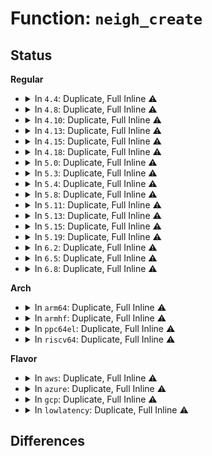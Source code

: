 # Function: <code>neigh_create</code>

## Status
<b>Regular</b>
<ul>
<li>
<details>
<summary>In <code>4.4</code>: Duplicate, Full Inline ⚠️</summary>

**Collision:** Static Duplication

**Inline:** Full

**Transformation:** False

**Instances:**

```
In net/core/neighbour.c (ffffffff8172936c)
Location: include/net/neighbour.h:309
Inline: True
Inline callers:
  - net/core/neighbour.c:neigh_event_ns
  - net/core/neighbour.c:neigh_add
```
```
In net/ipv4/route.c (ffffffff81754357)
Location: include/net/neighbour.h:309
Inline: True
Inline callers:
  - net/ipv4/route.c:ipv4_neigh_lookup
```
```
In net/ipv4/arp.c (ffffffff8178c97c)
Location: include/net/neighbour.h:309
Inline: True
Inline callers:
  - net/ipv4/arp.c:arp_req_set
  - net/ipv4/arp.c:arp_process
```
```
In net/ipv6/route.c (ffffffff817d54ab)
Location: include/net/neighbour.h:309
Inline: True
Inline callers:
  - net/ipv6/route.c:ip6_neigh_lookup
  - net/ipv6/route.c:rt6_do_redirect
```
```
In net/ipv6/ndisc.c (ffffffff817df7bb)
Location: include/net/neighbour.h:309
Inline: True
Inline callers:
  - net/ipv6/ndisc.c:ndisc_router_discovery
  - net/ipv6/ndisc.c:ndisc_recv_ns
  - net/ipv6/ndisc.c:ndisc_rcv
```
</details>
</li>
<li>
<details>
<summary>In <code>4.8</code>: Duplicate, Full Inline ⚠️</summary>

**Collision:** Static Duplication

**Inline:** Full

**Transformation:** False

**Instances:**

```
In net/core/neighbour.c (ffffffff81793169)
Location: include/net/neighbour.h:309
Inline: True
Inline callers:
  - net/core/neighbour.c:neigh_add
  - net/core/neighbour.c:neigh_event_ns
```
```
In net/ipv4/route.c (ffffffff817c0423)
Location: include/net/neighbour.h:309
Inline: True
Inline callers:
  - net/ipv4/route.c:ipv4_neigh_lookup
```
```
In net/ipv4/arp.c (ffffffff817f9f77)
Location: include/net/neighbour.h:309
Inline: True
Inline callers:
  - net/ipv4/arp.c:arp_req_set
  - net/ipv4/arp.c:arp_process
```
```
In net/ipv6/route.c (ffffffff81846306)
Location: include/net/neighbour.h:309
Inline: True
Inline callers:
  - net/ipv6/route.c:rt6_do_redirect
  - net/ipv6/route.c:ip6_neigh_lookup
```
```
In net/ipv6/ndisc.c (ffffffff8184ee31)
Location: include/net/neighbour.h:309
Inline: True
Inline callers:
  - net/ipv6/ndisc.c:ndisc_router_discovery
  - net/ipv6/ndisc.c:ndisc_recv_rs
  - net/ipv6/ndisc.c:ndisc_recv_ns
```
</details>
</li>
<li>
<details>
<summary>In <code>4.10</code>: Duplicate, Full Inline ⚠️</summary>

**Collision:** Static Duplication

**Inline:** Full

**Transformation:** False

**Instances:**

```
In net/core/neighbour.c (ffffffff817c0a39)
Location: include/net/neighbour.h:309
Inline: True
Inline callers:
  - net/core/neighbour.c:neigh_add
  - net/core/neighbour.c:neigh_event_ns
```
```
In net/ipv4/route.c (ffffffff817f0316)
Location: include/net/neighbour.h:309
Inline: True
Inline callers:
  - net/ipv4/route.c:__ip_do_redirect
  - net/ipv4/route.c:ipv4_neigh_lookup
```
```
In net/ipv4/arp.c (ffffffff8182ae47)
Location: include/net/neighbour.h:309
Inline: True
Inline callers:
  - net/ipv4/arp.c:arp_req_set
  - net/ipv4/arp.c:arp_process
```
```
In net/ipv6/route.c (ffffffff81878066)
Location: include/net/neighbour.h:309
Inline: True
Inline callers:
  - net/ipv6/route.c:rt6_do_redirect
  - net/ipv6/route.c:ip6_neigh_lookup
```
```
In net/ipv6/ndisc.c (ffffffff81880d81)
Location: include/net/neighbour.h:309
Inline: True
Inline callers:
  - net/ipv6/ndisc.c:ndisc_router_discovery
  - net/ipv6/ndisc.c:ndisc_recv_rs
  - net/ipv6/ndisc.c:ndisc_recv_ns
```
</details>
</li>
<li>
<details>
<summary>In <code>4.13</code>: Duplicate, Full Inline ⚠️</summary>

**Collision:** Static Duplication

**Inline:** Full

**Transformation:** False

**Instances:**

```
In net/core/neighbour.c (ffffffff817df0de)
Location: include/net/neighbour.h:310
Inline: True
Inline callers:
  - net/core/neighbour.c:neigh_add
  - net/core/neighbour.c:neigh_event_ns
```
```
In net/ipv4/route.c (ffffffff81810323)
Location: include/net/neighbour.h:310
Inline: True
Inline callers:
  - net/ipv4/route.c:__ip_do_redirect
  - net/ipv4/route.c:ipv4_neigh_lookup
```
```
In net/ipv4/arp.c (ffffffff8184c11a)
Location: include/net/neighbour.h:310
Inline: True
Inline callers:
  - net/ipv4/arp.c:arp_req_set
  - net/ipv4/arp.c:arp_process
```
```
In net/ipv6/route.c (ffffffff8189d236)
Location: include/net/neighbour.h:310
Inline: True
Inline callers:
  - net/ipv6/route.c:rt6_do_redirect
  - net/ipv6/route.c:ip6_neigh_lookup
```
```
In net/ipv6/ndisc.c (ffffffff818a6dab)
Location: include/net/neighbour.h:310
Inline: True
Inline callers:
  - net/ipv6/ndisc.c:ndisc_router_discovery
  - net/ipv6/ndisc.c:ndisc_recv_rs
  - net/ipv6/ndisc.c:ndisc_recv_ns
```
</details>
</li>
<li>
<details>
<summary>In <code>4.15</code>: Duplicate, Full Inline ⚠️</summary>

**Collision:** Static Duplication

**Inline:** Full

**Transformation:** False

**Instances:**

```
In net/core/neighbour.c (ffffffff81859984)
Location: include/net/neighbour.h:311
Inline: True
Inline callers:
  - net/core/neighbour.c:neigh_add
  - net/core/neighbour.c:neigh_event_ns
```
```
In net/ipv4/route.c (ffffffff8188fa5a)
Location: include/net/neighbour.h:311
Inline: True
Inline callers:
  - net/ipv4/route.c:__ip_do_redirect
  - net/ipv4/route.c:ipv4_neigh_lookup
```
```
In net/ipv4/arp.c (ffffffff818cbdc0)
Location: include/net/neighbour.h:311
Inline: True
Inline callers:
  - net/ipv4/arp.c:arp_req_set
  - net/ipv4/arp.c:arp_process
```
```
In net/ipv6/route.c (ffffffff8191cbdb)
Location: include/net/neighbour.h:311
Inline: True
Inline callers:
  - net/ipv6/route.c:rt6_do_redirect
  - net/ipv6/route.c:ip6_neigh_lookup
```
```
In net/ipv6/ndisc.c (ffffffff81929807)
Location: include/net/neighbour.h:311
Inline: True
Inline callers:
  - net/ipv6/ndisc.c:ndisc_router_discovery
  - net/ipv6/ndisc.c:ndisc_recv_rs
  - net/ipv6/ndisc.c:ndisc_recv_ns
```
</details>
</li>
<li>
<details>
<summary>In <code>4.18</code>: Duplicate, Full Inline ⚠️</summary>

**Collision:** Static Duplication

**Inline:** Full

**Transformation:** False

**Instances:**

```
In net/core/neighbour.c (ffffffff818a4f4c)
Location: include/net/neighbour.h:312
Inline: True
Inline callers:
  - net/core/neighbour.c:neigh_add
  - net/core/neighbour.c:neigh_event_ns
```
```
In net/ipv4/route.c (ffffffff818e3842)
Location: include/net/neighbour.h:312
Inline: True
Inline callers:
  - net/ipv4/route.c:__ip_do_redirect
  - net/ipv4/route.c:ipv4_neigh_lookup
```
```
In net/ipv4/arp.c (ffffffff8192221f)
Location: include/net/neighbour.h:312
Inline: True
Inline callers:
  - net/ipv4/arp.c:arp_req_set
  - net/ipv4/arp.c:arp_process
```
```
In net/ipv6/route.c (ffffffff81975121)
Location: include/net/neighbour.h:312
Inline: True
Inline callers:
  - net/ipv6/route.c:rt6_do_redirect
  - net/ipv6/route.c:ip6_neigh_lookup
```
```
In net/ipv6/ndisc.c (ffffffff81981f0b)
Location: include/net/neighbour.h:312
Inline: True
Inline callers:
  - net/ipv6/ndisc.c:ndisc_router_discovery
  - net/ipv6/ndisc.c:ndisc_recv_rs
  - net/ipv6/ndisc.c:ndisc_recv_ns
```
</details>
</li>
<li>
<details>
<summary>In <code>5.0</code>: Duplicate, Full Inline ⚠️</summary>

**Collision:** Static Duplication

**Inline:** Full

**Transformation:** False

**Instances:**

```
In net/core/neighbour.c (ffffffff818c82d9)
Location: include/net/neighbour.h:318
Inline: True
Inline callers:
  - net/core/neighbour.c:neigh_event_ns
```
```
In net/ipv4/route.c (ffffffff819106ec)
Location: include/net/neighbour.h:318
Inline: True
Inline callers:
  - net/ipv4/route.c:__ip_do_redirect
  - net/ipv4/route.c:ipv4_neigh_lookup
```
```
In net/ipv4/arp.c (ffffffff8195104f)
Location: include/net/neighbour.h:318
Inline: True
Inline callers:
  - net/ipv4/arp.c:arp_req_set
  - net/ipv4/arp.c:arp_process
```
```
In net/ipv6/route.c (ffffffff819aadd8)
Location: include/net/neighbour.h:318
Inline: True
Inline callers:
  - net/ipv6/route.c:rt6_do_redirect
  - net/ipv6/route.c:ip6_neigh_lookup
```
```
In net/ipv6/ndisc.c (ffffffff819b85b5)
Location: include/net/neighbour.h:318
Inline: True
Inline callers:
  - net/ipv6/ndisc.c:ndisc_router_discovery
  - net/ipv6/ndisc.c:ndisc_recv_rs
  - net/ipv6/ndisc.c:ndisc_recv_ns
```
</details>
</li>
<li>
<details>
<summary>In <code>5.3</code>: Duplicate, Full Inline ⚠️</summary>

**Collision:** Static Duplication

**Inline:** Full

**Transformation:** False

**Instances:**

```
In net/core/neighbour.c (ffffffff81914db9)
Location: include/net/neighbour.h:320
Inline: True
Inline callers:
  - net/core/neighbour.c:neigh_event_ns
```
```
In net/ipv4/route.c (ffffffff81973109)
Location: include/net/neighbour.h:320
Inline: True
Inline callers:
  - net/ipv4/route.c:__ip_do_redirect
```
```
In net/ipv4/arp.c (ffffffff819b5924)
Location: include/net/neighbour.h:320
Inline: True
Inline callers:
  - net/ipv4/arp.c:arp_req_set
  - net/ipv4/arp.c:arp_process
```
```
In net/ipv6/route.c (ffffffff81a18046)
Location: include/net/neighbour.h:320
Inline: True
Inline callers:
  - net/ipv6/route.c:rt6_do_redirect
  - net/ipv6/route.c:ip6_neigh_lookup
```
```
In net/ipv6/ndisc.c (ffffffff81a2702e)
Location: include/net/neighbour.h:320
Inline: True
Inline callers:
  - net/ipv6/ndisc.c:ndisc_router_discovery
  - net/ipv6/ndisc.c:ndisc_recv_rs
  - net/ipv6/ndisc.c:ndisc_recv_ns
```
</details>
</li>
<li>
<details>
<summary>In <code>5.4</code>: Duplicate, Full Inline ⚠️</summary>

**Collision:** Static Duplication

**Inline:** Full

**Transformation:** False

**Instances:**

```
In net/core/neighbour.c (ffffffff81947429)
Location: include/net/neighbour.h:319
Inline: True
Inline callers:
  - net/core/neighbour.c:neigh_event_ns
```
```
In net/ipv4/route.c (ffffffff819a9a7f)
Location: include/net/neighbour.h:319
Inline: True
Inline callers:
  - net/ipv4/route.c:__ip_do_redirect
```
```
In net/ipv4/arp.c (ffffffff819ec644)
Location: include/net/neighbour.h:319
Inline: True
Inline callers:
  - net/ipv4/arp.c:arp_req_set
  - net/ipv4/arp.c:arp_process
```
```
In net/ipv6/route.c (ffffffff81a4eca6)
Location: include/net/neighbour.h:319
Inline: True
Inline callers:
  - net/ipv6/route.c:rt6_do_redirect
  - net/ipv6/route.c:ip6_neigh_lookup
```
```
In net/ipv6/ndisc.c (ffffffff81a5da6b)
Location: include/net/neighbour.h:319
Inline: True
Inline callers:
  - net/ipv6/ndisc.c:ndisc_router_discovery
  - net/ipv6/ndisc.c:ndisc_recv_rs
  - net/ipv6/ndisc.c:ndisc_recv_ns
```
</details>
</li>
<li>
<details>
<summary>In <code>5.8</code>: Duplicate, Full Inline ⚠️</summary>

**Collision:** Static Duplication

**Inline:** Full

**Transformation:** False

**Instances:**

```
In net/core/neighbour.c (ffffffff81a17579)
Location: include/net/neighbour.h:319
Inline: True
Inline callers:
  - net/core/neighbour.c:neigh_event_ns
```
```
In net/ipv4/route.c (ffffffff81a92ed6)
Location: include/net/neighbour.h:319
Inline: True
Inline callers:
  - net/ipv4/route.c:__ip_do_redirect
```
```
In net/ipv4/arp.c (ffffffff81ada5bc)
Location: include/net/neighbour.h:319
Inline: True
Inline callers:
  - net/ipv4/arp.c:arp_req_set
  - net/ipv4/arp.c:arp_process
```
```
In net/ipv6/route.c (ffffffff81b46795)
Location: include/net/neighbour.h:319
Inline: True
Inline callers:
  - net/ipv6/route.c:rt6_do_redirect
  - net/ipv6/route.c:ip6_neigh_lookup
```
```
In net/ipv6/ndisc.c (ffffffff81b55203)
Location: include/net/neighbour.h:319
Inline: True
Inline callers:
  - net/ipv6/ndisc.c:ndisc_router_discovery
  - net/ipv6/ndisc.c:ndisc_recv_rs
  - net/ipv6/ndisc.c:ndisc_recv_ns
```
</details>
</li>
<li>
<details>
<summary>In <code>5.11</code>: Duplicate, Full Inline ⚠️</summary>

**Collision:** Static Duplication

**Inline:** Full

**Transformation:** False

**Instances:**

```
In net/core/neighbour.c (ffffffff81a17849)
Location: include/net/neighbour.h:320
Inline: True
Inline callers:
  - net/core/neighbour.c:neigh_event_ns
```
```
In net/ipv4/route.c (ffffffff81a9cd7c)
Location: include/net/neighbour.h:320
Inline: True
Inline callers:
  - net/ipv4/route.c:__ip_do_redirect
```
```
In net/ipv4/arp.c (ffffffff81ae705c)
Location: include/net/neighbour.h:320
Inline: True
Inline callers:
  - net/ipv4/arp.c:arp_req_set
  - net/ipv4/arp.c:arp_process
```
```
In net/ipv6/route.c (ffffffff81b552da)
Location: include/net/neighbour.h:320
Inline: True
Inline callers:
  - net/ipv6/route.c:rt6_do_redirect
  - net/ipv6/route.c:ip6_neigh_lookup
```
```
In net/ipv6/ndisc.c (ffffffff81b63823)
Location: include/net/neighbour.h:320
Inline: True
Inline callers:
  - net/ipv6/ndisc.c:ndisc_router_discovery
  - net/ipv6/ndisc.c:ndisc_recv_rs
  - net/ipv6/ndisc.c:ndisc_recv_ns
```
</details>
</li>
<li>
<details>
<summary>In <code>5.13</code>: Duplicate, Full Inline ⚠️</summary>

**Collision:** Static Duplication

**Inline:** Full

**Transformation:** False

**Instances:**

```
In net/core/neighbour.c (ffffffff819fe759)
Location: include/net/neighbour.h:320
Inline: True
Inline callers:
  - net/core/neighbour.c:neigh_event_ns
```
```
In net/ipv4/route.c (ffffffff81a87efd)
Location: include/net/neighbour.h:320
Inline: True
Inline callers:
  - net/ipv4/route.c:__ip_do_redirect
```
```
In net/ipv4/arp.c (ffffffff81ad231c)
Location: include/net/neighbour.h:320
Inline: True
Inline callers:
  - net/ipv4/arp.c:arp_req_set
  - net/ipv4/arp.c:arp_process
```
```
In net/ipv6/route.c (ffffffff81b42d4d)
Location: include/net/neighbour.h:320
Inline: True
Inline callers:
  - net/ipv6/route.c:rt6_do_redirect
  - net/ipv6/route.c:ip6_neigh_lookup
```
```
In net/ipv6/ndisc.c (ffffffff81b51bc1)
Location: include/net/neighbour.h:320
Inline: True
Inline callers:
  - net/ipv6/ndisc.c:ndisc_router_discovery
  - net/ipv6/ndisc.c:ndisc_recv_rs
  - net/ipv6/ndisc.c:ndisc_recv_ns
```
</details>
</li>
<li>
<details>
<summary>In <code>5.15</code>: Duplicate, Full Inline ⚠️</summary>

**Collision:** Static Duplication

**Inline:** Full

**Transformation:** False

**Instances:**

```
In net/core/neighbour.c (ffffffff81ab08b9)
Location: include/net/neighbour.h:321
Inline: True
Inline callers:
  - net/core/neighbour.c:neigh_event_ns
```
```
In net/ipv4/route.c (ffffffff81b4246d)
Location: include/net/neighbour.h:321
Inline: True
Inline callers:
  - net/ipv4/route.c:__ip_do_redirect
```
```
In net/ipv4/arp.c (ffffffff81b90f6c)
Location: include/net/neighbour.h:321
Inline: True
Inline callers:
  - net/ipv4/arp.c:arp_req_set
  - net/ipv4/arp.c:arp_process
```
```
In net/ipv6/route.c (ffffffff81c084a7)
Location: include/net/neighbour.h:321
Inline: True
Inline callers:
  - net/ipv6/route.c:rt6_do_redirect
  - net/ipv6/route.c:ip6_neigh_lookup
```
```
In net/ipv6/ndisc.c (ffffffff81c1933b)
Location: include/net/neighbour.h:321
Inline: True
Inline callers:
  - net/ipv6/ndisc.c:ndisc_router_discovery
  - net/ipv6/ndisc.c:ndisc_recv_rs
  - net/ipv6/ndisc.c:ndisc_recv_ns
```
</details>
</li>
<li>
<details>
<summary>In <code>5.19</code>: Duplicate, Full Inline ⚠️</summary>

**Collision:** Static Duplication

**Inline:** Full

**Transformation:** False

**Instances:**

```
In net/core/neighbour.c (ffffffff81c2995a)
Location: include/net/neighbour.h:346
Inline: True
Inline callers:
  - net/core/neighbour.c:neigh_event_ns
```
```
In net/ipv4/route.c (ffffffff81ccee83)
Location: include/net/neighbour.h:346
Inline: True
Inline callers:
  - net/ipv4/route.c:__ip_do_redirect
```
```
In net/ipv4/arp.c (ffffffff81d222cb)
Location: include/net/neighbour.h:346
Inline: True
Inline callers:
  - net/ipv4/arp.c:arp_req_set
  - net/ipv4/arp.c:arp_process
```
```
In net/ipv6/route.c (ffffffff81da3291)
Location: include/net/neighbour.h:346
Inline: True
Inline callers:
  - net/ipv6/route.c:rt6_do_redirect
  - net/ipv6/route.c:ip6_neigh_lookup
```
```
In net/ipv6/ndisc.c (ffffffff81db55b8)
Location: include/net/neighbour.h:346
Inline: True
Inline callers:
  - net/ipv6/ndisc.c:ndisc_router_discovery
  - net/ipv6/ndisc.c:ndisc_recv_rs
  - net/ipv6/ndisc.c:ndisc_recv_na
  - net/ipv6/ndisc.c:ndisc_recv_ns
```
</details>
</li>
<li>
<details>
<summary>In <code>6.2</code>: Duplicate, Full Inline ⚠️</summary>

**Collision:** Static Duplication

**Inline:** Full

**Transformation:** False

**Instances:**

```
In net/core/neighbour.c (ffffffff81ddc68a)
Location: include/net/neighbour.h:343
Inline: True
Inline callers:
  - net/core/neighbour.c:neigh_event_ns
```
```
In net/ipv4/route.c (ffffffff81e8f0ee)
Location: include/net/neighbour.h:343
Inline: True
Inline callers:
  - net/ipv4/route.c:__ip_do_redirect
```
```
In net/ipv4/arp.c (ffffffff81ee974b)
Location: include/net/neighbour.h:343
Inline: True
Inline callers:
  - net/ipv4/arp.c:arp_req_set
  - net/ipv4/arp.c:arp_process
```
```
In net/ipv6/route.c (ffffffff81f726a1)
Location: include/net/neighbour.h:343
Inline: True
Inline callers:
  - net/ipv6/route.c:rt6_do_redirect
  - net/ipv6/route.c:ip6_neigh_lookup
```
```
In net/ipv6/ndisc.c (ffffffff81f851b8)
Location: include/net/neighbour.h:343
Inline: True
Inline callers:
  - net/ipv6/ndisc.c:ndisc_router_discovery
  - net/ipv6/ndisc.c:ndisc_recv_rs
  - net/ipv6/ndisc.c:ndisc_recv_na
  - net/ipv6/ndisc.c:ndisc_recv_ns
```
</details>
</li>
<li>
<details>
<summary>In <code>6.5</code>: Duplicate, Full Inline ⚠️</summary>

**Collision:** Static Duplication

**Inline:** Full

**Transformation:** False

**Instances:**

```
In net/core/neighbour.c (ffffffff81e4d3ea)
Location: include/net/neighbour.h:341
Inline: True
Inline callers:
  - net/core/neighbour.c:neigh_event_ns
```
```
In net/ipv4/route.c (ffffffff81eed704)
Location: include/net/neighbour.h:341
Inline: True
Inline callers:
  - net/ipv4/route.c:__ip_do_redirect
```
```
In net/ipv4/arp.c (ffffffff81f4907b)
Location: include/net/neighbour.h:341
Inline: True
Inline callers:
  - net/ipv4/arp.c:arp_req_set
  - net/ipv4/arp.c:arp_process
```
```
In net/ipv6/route.c (ffffffff81fd2794)
Location: include/net/neighbour.h:341
Inline: True
Inline callers:
  - net/ipv6/route.c:rt6_do_redirect
  - net/ipv6/route.c:ip6_neigh_lookup
```
```
In net/ipv6/ndisc.c (ffffffff81fe5376)
Location: include/net/neighbour.h:341
Inline: True
Inline callers:
  - net/ipv6/ndisc.c:ndisc_router_discovery
  - net/ipv6/ndisc.c:ndisc_recv_rs
  - net/ipv6/ndisc.c:ndisc_recv_na
  - net/ipv6/ndisc.c:ndisc_recv_ns
```
</details>
</li>
<li>
<details>
<summary>In <code>6.8</code>: Duplicate, Full Inline ⚠️</summary>

**Collision:** Static Duplication

**Inline:** Full

**Transformation:** False

**Instances:**

```
In net/core/neighbour.c (ffffffff81f0c14a)
Location: include/net/neighbour.h:341
Inline: True
Inline callers:
  - net/core/neighbour.c:neigh_event_ns
```
```
In net/ipv4/route.c (ffffffff81fb1778)
Location: include/net/neighbour.h:341
Inline: True
Inline callers:
  - net/ipv4/route.c:__ip_do_redirect
```
```
In net/ipv4/arp.c (ffffffff8200f20b)
Location: include/net/neighbour.h:341
Inline: True
Inline callers:
  - net/ipv4/arp.c:arp_req_set
  - net/ipv4/arp.c:arp_process
```
```
In net/ipv6/route.c (ffffffff8209fd24)
Location: include/net/neighbour.h:341
Inline: True
Inline callers:
  - net/ipv6/route.c:rt6_do_redirect
  - net/ipv6/route.c:ip6_neigh_lookup
```
```
In net/ipv6/ndisc.c (ffffffff820b323c)
Location: include/net/neighbour.h:341
Inline: True
Inline callers:
  - net/ipv6/ndisc.c:ndisc_router_discovery
  - net/ipv6/ndisc.c:ndisc_recv_rs
  - net/ipv6/ndisc.c:ndisc_recv_na
  - net/ipv6/ndisc.c:ndisc_recv_ns
```
</details>
</li>
</ul>
<b>Arch</b>
<ul>
<li>
<details>
<summary>In <code>arm64</code>: Duplicate, Full Inline ⚠️</summary>

**Collision:** Static Duplication

**Inline:** Full

**Transformation:** False

**Instances:**

```
In net/core/neighbour.c (ffff800010be8818)
Location: include/net/neighbour.h:319
Inline: True
Inline callers:
  - net/core/neighbour.c:neigh_event_ns
```
```
In net/ipv4/route.c (ffff800010c59648)
Location: include/net/neighbour.h:319
Inline: True
Inline callers:
  - net/ipv4/route.c:__ip_do_redirect
```
```
In net/ipv4/arp.c (ffff800010ca21a4)
Location: include/net/neighbour.h:319
Inline: True
Inline callers:
  - net/ipv4/arp.c:arp_req_set
  - net/ipv4/arp.c:arp_process
```
```
In net/ipv6/route.c (ffff800010d129bc)
Location: include/net/neighbour.h:319
Inline: True
Inline callers:
  - net/ipv6/route.c:rt6_do_redirect
  - net/ipv6/route.c:ip6_neigh_lookup
```
```
In net/ipv6/ndisc.c (ffff800010d228b8)
Location: include/net/neighbour.h:319
Inline: True
Inline callers:
  - net/ipv6/ndisc.c:ndisc_router_discovery
  - net/ipv6/ndisc.c:ndisc_recv_rs
  - net/ipv6/ndisc.c:ndisc_recv_ns
```
</details>
</li>
<li>
<details>
<summary>In <code>armhf</code>: Duplicate, Full Inline ⚠️</summary>

**Collision:** Static Duplication

**Inline:** Full

**Transformation:** False

**Instances:**

```
In net/core/neighbour.c (c0d019f0)
Location: include/net/neighbour.h:319
Inline: True
Inline callers:
  - net/core/neighbour.c:neigh_event_ns
```
```
In net/ipv4/route.c (c0d691ec)
Location: include/net/neighbour.h:319
Inline: True
Inline callers:
  - net/ipv4/route.c:__ip_do_redirect
```
```
In net/ipv4/arp.c (c0daef20)
Location: include/net/neighbour.h:319
Inline: True
Inline callers:
  - net/ipv4/arp.c:arp_req_set
  - net/ipv4/arp.c:arp_process
```
```
In net/ipv6/route.c (c0e18824)
Location: include/net/neighbour.h:319
Inline: True
Inline callers:
  - net/ipv6/route.c:rt6_do_redirect
  - net/ipv6/route.c:ip6_neigh_lookup
```
```
In net/ipv6/ndisc.c (c0e27c60)
Location: include/net/neighbour.h:319
Inline: True
Inline callers:
  - net/ipv6/ndisc.c:ndisc_rcv
  - net/ipv6/ndisc.c:ndisc_router_discovery
  - net/ipv6/ndisc.c:ndisc_recv_ns
```
</details>
</li>
<li>
<details>
<summary>In <code>ppc64el</code>: Duplicate, Full Inline ⚠️</summary>

**Collision:** Static Duplication

**Inline:** Full

**Transformation:** False

**Instances:**

```
In net/core/neighbour.c (c000000000ccae28)
Location: include/net/neighbour.h:319
Inline: True
Inline callers:
  - net/core/neighbour.c:neigh_event_ns
```
```
In net/ipv4/route.c (c000000000d5b52c)
Location: include/net/neighbour.h:319
Inline: True
Inline callers:
  - net/ipv4/route.c:__ip_do_redirect
```
```
In net/ipv4/arp.c (c000000000db5610)
Location: include/net/neighbour.h:319
Inline: True
Inline callers:
  - net/ipv4/arp.c:arp_req_set
  - net/ipv4/arp.c:arp_process
```
```
In net/ipv6/route.c (c000000000e3f380)
Location: include/net/neighbour.h:319
Inline: True
Inline callers:
  - net/ipv6/route.c:rt6_do_redirect
  - net/ipv6/route.c:ip6_neigh_lookup
```
```
In net/ipv6/ndisc.c (c000000000e52a30)
Location: include/net/neighbour.h:319
Inline: True
Inline callers:
  - net/ipv6/ndisc.c:ndisc_router_discovery
  - net/ipv6/ndisc.c:ndisc_recv_rs
  - net/ipv6/ndisc.c:ndisc_recv_ns
```
</details>
</li>
<li>
<details>
<summary>In <code>riscv64</code>: Duplicate, Full Inline ⚠️</summary>

**Collision:** Static Duplication

**Inline:** Full

**Transformation:** False

**Instances:**

```
In net/core/neighbour.c (ffffffe00076ccfe)
Location: include/net/neighbour.h:319
Inline: True
Inline callers:
  - net/core/neighbour.c:neigh_event_ns
```
```
In net/ipv4/route.c (ffffffe0007c32f4)
Location: include/net/neighbour.h:319
Inline: True
Inline callers:
  - net/ipv4/route.c:__ip_do_redirect
```
```
In net/ipv4/arp.c (ffffffe0007fe110)
Location: include/net/neighbour.h:319
Inline: True
Inline callers:
  - net/ipv4/arp.c:arp_req_set
  - net/ipv4/arp.c:arp_process
```
```
In net/ipv6/route.c (ffffffe000858fd4)
Location: include/net/neighbour.h:319
Inline: True
Inline callers:
  - net/ipv6/route.c:rt6_do_redirect
  - net/ipv6/route.c:ip6_neigh_lookup
```
```
In net/ipv6/ndisc.c (ffffffe000864756)
Location: include/net/neighbour.h:319
Inline: True
Inline callers:
  - net/ipv6/ndisc.c:ndisc_router_discovery
  - net/ipv6/ndisc.c:ndisc_recv_rs
  - net/ipv6/ndisc.c:ndisc_recv_ns
```
</details>
</li>
</ul>
<b>Flavor</b>
<ul>
<li>
<details>
<summary>In <code>aws</code>: Duplicate, Full Inline ⚠️</summary>

**Collision:** Static Duplication

**Inline:** Full

**Transformation:** False

**Instances:**

```
In net/core/neighbour.c (ffffffff818e73f9)
Location: include/net/neighbour.h:319
Inline: True
Inline callers:
  - net/core/neighbour.c:neigh_event_ns
```
```
In net/ipv4/route.c (ffffffff819498ef)
Location: include/net/neighbour.h:319
Inline: True
Inline callers:
  - net/ipv4/route.c:__ip_do_redirect
```
```
In net/ipv4/arp.c (ffffffff8198c474)
Location: include/net/neighbour.h:319
Inline: True
Inline callers:
  - net/ipv4/arp.c:arp_req_set
  - net/ipv4/arp.c:arp_process
```
```
In net/ipv6/route.c (ffffffff819ee336)
Location: include/net/neighbour.h:319
Inline: True
Inline callers:
  - net/ipv6/route.c:rt6_do_redirect
  - net/ipv6/route.c:ip6_neigh_lookup
```
```
In net/ipv6/ndisc.c (ffffffff819fd0fb)
Location: include/net/neighbour.h:319
Inline: True
Inline callers:
  - net/ipv6/ndisc.c:ndisc_router_discovery
  - net/ipv6/ndisc.c:ndisc_recv_rs
  - net/ipv6/ndisc.c:ndisc_recv_ns
```
</details>
</li>
<li>
<details>
<summary>In <code>azure</code>: Duplicate, Full Inline ⚠️</summary>

**Collision:** Static Duplication

**Inline:** Full

**Transformation:** False

**Instances:**

```
In net/core/neighbour.c (ffffffff818a1239)
Location: include/net/neighbour.h:319
Inline: True
Inline callers:
  - net/core/neighbour.c:neigh_event_ns
```
```
In net/ipv4/route.c (ffffffff819033df)
Location: include/net/neighbour.h:319
Inline: True
Inline callers:
  - net/ipv4/route.c:__ip_do_redirect
```
```
In net/ipv4/arp.c (ffffffff81945f34)
Location: include/net/neighbour.h:319
Inline: True
Inline callers:
  - net/ipv4/arp.c:arp_req_set
  - net/ipv4/arp.c:arp_process
```
```
In net/ipv6/route.c (ffffffff819ab0f6)
Location: include/net/neighbour.h:319
Inline: True
Inline callers:
  - net/ipv6/route.c:rt6_do_redirect
  - net/ipv6/route.c:ip6_neigh_lookup
```
```
In net/ipv6/ndisc.c (ffffffff819b9ebb)
Location: include/net/neighbour.h:319
Inline: True
Inline callers:
  - net/ipv6/ndisc.c:ndisc_router_discovery
  - net/ipv6/ndisc.c:ndisc_recv_rs
  - net/ipv6/ndisc.c:ndisc_recv_ns
```
</details>
</li>
<li>
<details>
<summary>In <code>gcp</code>: Duplicate, Full Inline ⚠️</summary>

**Collision:** Static Duplication

**Inline:** Full

**Transformation:** False

**Instances:**

```
In net/core/neighbour.c (ffffffff81938429)
Location: include/net/neighbour.h:319
Inline: True
Inline callers:
  - net/core/neighbour.c:neigh_event_ns
```
```
In net/ipv4/route.c (ffffffff819b40bf)
Location: include/net/neighbour.h:319
Inline: True
Inline callers:
  - net/ipv4/route.c:__ip_do_redirect
```
```
In net/ipv4/arp.c (ffffffff819f6c84)
Location: include/net/neighbour.h:319
Inline: True
Inline callers:
  - net/ipv4/arp.c:arp_req_set
  - net/ipv4/arp.c:arp_process
```
```
In net/ipv6/route.c (ffffffff81a58db6)
Location: include/net/neighbour.h:319
Inline: True
Inline callers:
  - net/ipv6/route.c:rt6_do_redirect
  - net/ipv6/route.c:ip6_neigh_lookup
```
```
In net/ipv6/ndisc.c (ffffffff81a67b7b)
Location: include/net/neighbour.h:319
Inline: True
Inline callers:
  - net/ipv6/ndisc.c:ndisc_router_discovery
  - net/ipv6/ndisc.c:ndisc_recv_rs
  - net/ipv6/ndisc.c:ndisc_recv_ns
```
</details>
</li>
<li>
<details>
<summary>In <code>lowlatency</code>: Duplicate, Full Inline ⚠️</summary>

**Collision:** Static Duplication

**Inline:** Full

**Transformation:** False

**Instances:**

```
In net/core/neighbour.c (ffffffff81959c39)
Location: include/net/neighbour.h:319
Inline: True
Inline callers:
  - net/core/neighbour.c:neigh_event_ns
```
```
In net/ipv4/route.c (ffffffff819bd7af)
Location: include/net/neighbour.h:319
Inline: True
Inline callers:
  - net/ipv4/route.c:__ip_do_redirect
```
```
In net/ipv4/arp.c (ffffffff81a00ea4)
Location: include/net/neighbour.h:319
Inline: True
Inline callers:
  - net/ipv4/arp.c:arp_req_set
  - net/ipv4/arp.c:arp_process
```
```
In net/ipv6/route.c (ffffffff81a64f96)
Location: include/net/neighbour.h:319
Inline: True
Inline callers:
  - net/ipv6/route.c:rt6_do_redirect
  - net/ipv6/route.c:ip6_neigh_lookup
```
```
In net/ipv6/ndisc.c (ffffffff81a7416a)
Location: include/net/neighbour.h:319
Inline: True
Inline callers:
  - net/ipv6/ndisc.c:ndisc_router_discovery
  - net/ipv6/ndisc.c:ndisc_recv_rs
  - net/ipv6/ndisc.c:ndisc_recv_ns
```
</details>
</li>
</ul>

## Differences
